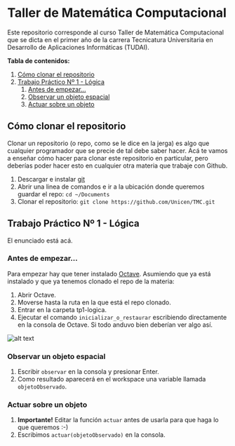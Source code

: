  
# Taller de Matemática Computacional

Este repositorio corresponde al curso Taller de Matemática Computacional que se dicta en el primer año de la carrera Tecnicatura Universitaria en Desarrollo de Aplicaciones Informáticas (TUDAI).

**Tabla de contenidos:**
1. [Cómo clonar el repositorio](#cómo-clonar-el-repositorio)
2. [Trabajo Práctico Nº 1 - Lógica](#trabajo-práctico-nº-1---lógica)
    1. [Antes de empezar...](#antes-de-empezar)
    2. [Observar un objeto espacial](#observar-un-objeto-espacial)
    3. [Actuar sobre un objeto](#actuar-sobre-un-objeto)
 
## Cómo clonar el repositorio

Clonar un repositorio (o repo, como se le dice en la jerga) es algo que cualquier programador que se precie de tal debe saber hacer. Acá te vamos a enseñar cómo hacer para clonar este repositorio en particular, pero deberías poder hacer esto en cualquier otra materia que trabaje con Github.

1. Descargar e instalar [git](https://www.git-scm.com/downloads)
2. Abrir una linea de comandos e ir a la ubicación donde queremos guardar el repo: ``cd ~/Documents``
3. Clonar el repositorio: ``git clone https://github.com/Unicen/TMC.git``

## Trabajo Práctico Nº 1 - Lógica

El enunciado está acá.

### Antes de empezar...

Para empezar hay que tener instalado [Octave](https://www.gnu.org/software/octave/#install). Asumiendo que ya está instalado y que ya tenemos clonado el repo de la materia:

1. Abrir Octave.
2. Moverse hasta la ruta en la que está el repo clonado.
3. Entrar en la carpeta tp1-logica.
4. Ejecutar el comando ``inicializar_o_restaurar`` escribiendo directamente en la consola de Octave. Si todo anduvo bien deberían ver algo así.

![alt text](https://raw.githubusercontent.com/Unicen/TMC/master/resources/tp1-init.png "inicializar_o_restaurar")

### Observar un objeto espacial
1. Escribir ``observar`` en la consola y presionar Enter.
2. Como resultado aparecerá en el workspace una variable llamada ``objetoObservado``.

### Actuar sobre un objeto
1. **Importante!** Editar la función ``actuar`` antes de usarla para que haga lo que queremos :-)
2. Escribimos ``actuar(objetoObservado)`` en la consola. 
